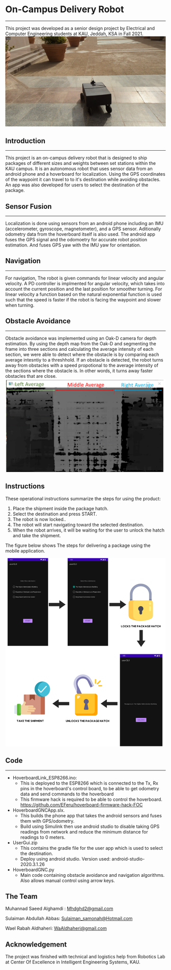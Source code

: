# On-Campus Delivery Robot
_____  

This project was developed as a senior design project by Electrical and Computer Engineering students at KAU, Jeddah, KSA in Fall 2021.  
![Alt text](Journey.png)


## Introduction
_____  

This project is an on-campus delivery robot that is designed to ship packages of different sizes and weights between set stations within the KAU campus. It is an autonomous robot that uses sensor data from an android phone and a hoverboard for localization. Using the GPS coordinates of the waypoint it can travel to to it's destination while avoiding obstacles. An app was also developed for users to select the destination of the package.



## Sensor Fusion
_____  
Localization is done using sensors from an android phone including an IMU (accelerometer, gyroscope, magnetometer), and a GPS sensor. Aditionally odometry data from the hoverboard itself is also used. The android app fuses the GPS signal and the odomoetry for accurate robot position estimation. And fuses GPS yaw with the IMU yaw for orientation.  

## Navigation
_____  
For navigation, The robot is given commands for linear velocity and angular velocity. A PD controller is implmented for angular velocity, which takes into account the current position and the last position for smoother turning. For linear velocity a function based on the natural exponential function is used such that the speed is faster if the robot is facing the waypoint and slower when turning.

## Obstacle Avoidance
_____  
Obstacle avoidance was implemented using an Oak-D camera for depth estimation. By using the depth map from the Oak-D and segmenting the frame into three sections and calculating the average intensity of each section, we were able to detect where the obstacle is by comparing each average intesntiy to a threshhold. If an obstacle is detected, the robot turns away from obstacles with a speed propotional to the average intensity of the sections where the obstacle is. In other words, it turns away faster obstacles that are close. 
![Alt text](Sections1.png)


## Instructions
These operational instructions summarize the steps for using the product:
<ol>
  <li>	Place the shipment inside the package hatch.</li>
  <li>	Select the destination and press START.</li>
  <li>	The robot is now locked..</li>
  <li>	The robot will start navigating toward the selected destination.</li>
  <li>	When the robot arrives, it will be waiting for the user to unlock the hatch and take the shipment.</li>
</ol>

The figure below shows The steps for delivering a package using the mobile application.
</ol>

![The steps for delivering a package using the mobile application](Lock.png)

## Code
____  
- HoverboardLink_ESP8266.ino:
  - This is deployed to the ESP8266 which is connected to the Tx, Rx pins in the hoverboard's control board, to be able to get odometry data and send commands to the hoverboard
  - This firmware hack is required to be able to control the hoverboard. https://github.com/EFeru/hoverboard-firmware-hack-FOC 
- HoverboardGNCApp.slx.
  - This builds the phone app that takes the android sensors and fuses them with GPS/odometry.
  - Build using Simulink then use android studio to disable taking GPS readings from network and reduce the minimum distance for readings to 0 meters.
- UserGui.zip
  - This contains the gradle file for the user app which is used to select the destination.
  - Deploy using android studio. Version used: android-studio-2020.3.1.26
- HoverboardGNC.py
  - Main code containing obstacle avoidance and navigation algorithms. Also allows manual control using arrow keys. 

## The Team
Muhannad Saeed Alghamdi	: Mhdghd2@gmail.com

Sulaiman Abdullah Abbas: Sulaiman_samonah@Hotmail.com 

Wael Rabah Aldhaheri: WaAldhaheri@gmail.com

## Acknowledgement
The project was finished with technical and logistics help from Robotics Lab at Center Of Excellence in Intelligent Engineering Systems, KAU.    

